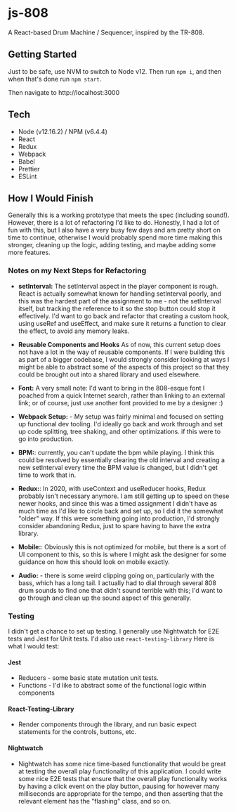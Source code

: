 # js-808

A React-based Drum Machine / Sequencer, inspired by the TR-808.

## Getting Started

Just to be safe, use NVM to switch to Node v12. Then run `npm i`, and then when that's done run `npm start`.

Then navigate to http://localhost:3000

## Tech

- Node (v12.16.2) / NPM (v6.4.4)
- React
- Redux
- Webpack
- Babel
- Prettier
- ESLint

## How I Would Finish

Generally this is a working prototype that meets the spec (including sound!). However, there is a lot of refactoring I'd like to do. Honestly, I had a lot of fun with this, but I also have a very busy few days and am pretty short on time to continue, otherwise I would probably spend more time making this stronger, cleaning up the logic, adding testing, and maybe adding some more features.

### Notes on my Next Steps for Refactoring

- **setInterval:** The setInterval aspect in the player component is rough. React is actually somewhat known for handling setInterval poorly, and this was the hardest part of the assignment to me - not the setInterval itself, but tracking the reference to it so the stop button could stop it effectively. I'd want to go back and refactor that creating a custom hook, using useRef and useEffect, and make sure it returns a function to clear the effect, to avoid any memory leaks.

- **Reusable Components and Hooks** As of now, this current setup does not have a lot in the way of reusable components. If I were building this as part of a bigger codebase, I would strongly consider looking at ways I might be able to abstract some of the aspects of this project so that they could be brought out into a shared library and used elsewhere.

- **Font:** A very small note: I'd want to bring in the 808-esque font I poached from a quick Internet search, rather than linking to an external link; or of course, just use another font provided to me by a designer :)

- **Webpack Setup:** - My setup was fairly minimal and focused on setting up functional dev tooling. I'd ideally go back and work through and set up code splitting, tree shaking, and other optimizations. if this were to go into production.

- **BPM:**: currently, you can't update the bpm while playing. I think this could be resolved by essentially clearing the old interval and creating a new setInterval every time the BPM value is changed, but I didn't get time to work that in.

- **Redux:**: In 2020, with useContext and useReducer hooks, Redux probably isn't necessary anymore. I am still getting up to speed on these newer hooks, and since this was a timed assignment I didn't have as much time as I'd like to circle back and set up, so I did it the somewhat "older" way. If this were something going into production, I'd strongly consider abandoning Redux, just to spare having to have the extra library.

- **Mobile:**: Obviously this is not optimized for mobile, but there is a sort of UI component to this, so this is where I might ask the designer for some guidance on how this should look on mobile exactly.

- **Audio:** - there is some weird clipping going on, particularly with the bass, which has a long tail. I actually had to dial through several 808 drum sounds to find one that didn't sound terrible with this; I'd want to go through and clean up the sound aspect of this generally.

### Testing

I didn't get a chance to set up testing. I generally use Nightwatch for E2E tests and Jest for Unit tests. I'd also use `react-testing-library` Here is what I would test:

#### Jest

- Reducers - some basic state mutation unit tests.
- Functions - I'd like to abstract some of the functional logic within components

#### React-Testing-Library

- Render components through the library, and run basic expect statements for the controls, buttons, etc.

#### Nightwatch

- Nightwatch has some nice time-based functionality that would be great at testing the overall play functionality of this application. I could write some nice E2E tests that ensure that the overall play functionality works by having a click event on the play button, pausing for however many milliseconds are appropriate for the tempo, and then asserting that the relevant element has the "flashing" class, and so on.
